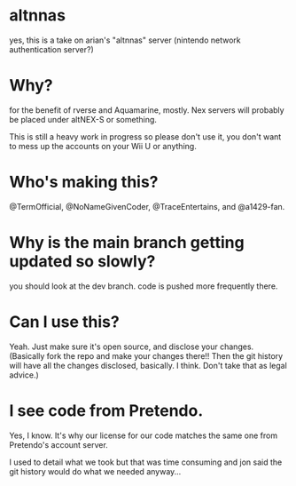 # altnnas
yes, this is a take on arian's "altnnas" server (nintendo network authentication server?)
# Why?
for the benefit of rverse and Aquamarine, mostly.
Nex servers will probably be placed under altNEX-S or something.

This is still a heavy work in progress so please don't use it, you don't want to mess up the accounts on your Wii U or anything.
# Who's making this?
@TermOfficial, @NoNameGivenCoder, @TraceEntertains, and @a1429-fan.
# Why is the main branch getting updated so slowly?
you should look at the dev branch. code is pushed more frequently there.
# Can I use this?
Yeah. Just make sure it's open source, and disclose your changes. (Basically fork the repo and make your changes there!! Then the git history will have all the changes disclosed, basically. I think. Don't take that as legal advice.)
# I see code from Pretendo.
Yes, I know. It's why our license for our code matches the same one from Pretendo's account server.

I used to detail what we took but that was time consuming and jon said the git history would do what we needed anyway...

